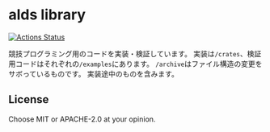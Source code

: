 # alds library

[![Actions Status](https://github.com/qdot3/alds/workflows/verify/badge.svg)](https://github.com/qdot3/alds/actions)

競技プログラミング用のコードを実装・検証しています。
実装は`/crates`、検証用コードはそれぞれの`/examples`にあります。
`/archive`はファイル構造の変更をサボっているものです。
実装途中のものを含みます。

## License

Choose MIT or APACHE-2.0 at your opinion.

